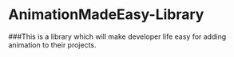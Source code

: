 # AnimationMadeEasy-Library

###This is a library which will make developer life easy for adding animation to their projects.

